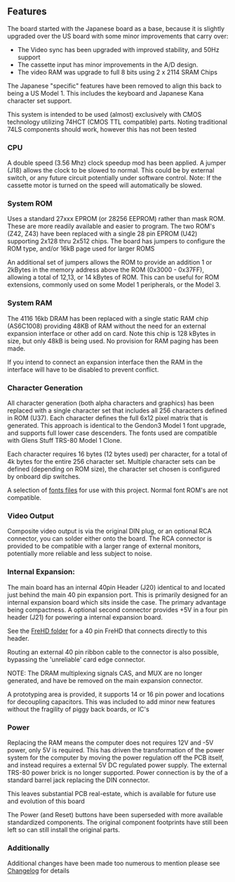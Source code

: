## Features

The board started with the Japanese board as a base, because it is slightly upgraded over the US board
with some minor improvements that carry over:
- The Video sync has been upgraded with improved stability, and 50Hz support
- The cassette input has minor improvements in the A/D design.
- The video RAM was upgrade to full 8 bits using 2 x 2114 SRAM Chips

The Japanese "specific" features have been removed to align this back to being a US Model 1. This includes the
keyboard and Japanese Kana character set support.

This system is intended to be used (almost) exclusively with CMOS technology utilizing 74HCT (CMOS TTL compatible) parts.
Noting traditional 74LS components should work, however this has not been tested

### CPU

A double speed (3.56 Mhz) clock speedup mod has been applied. A jumper (J18) allows the clock to be slowed to normal.
This could be by external switch, or any future circuit potentially under software control.
Note: If the cassette motor is turned on the speed will automatically be slowed.

### System ROM

Uses a standard 27xxx EPROM (or 28256 EEPROM) rather than mask ROM. These are more readily available and easier to program.
The two ROM's (Z42, Z43) have been replaced with a single 28 pin EPROM (U42) supporting 2x128 thru 2x512 chips.
The board has jumpers to configure the ROM type, and/or 16kB page used for larger ROMS

An additional set of jumpers allows the ROM to provide an addition 1 or 2kBytes in the memory address
above the ROM (0x3000 - 0x37FF), allowing a total of 12,13, or 14 kBytes of ROM. This can be useful for ROM extensions,
commonly used on some Model 1 peripherals, or the Model 3.

### System RAM

The 4116 16kb DRAM has been replaced with a single static RAM chip (AS6C1008) providing 48KB of RAM without the
need for an external expansion interface or other add on card. Note this chip is 128 kBytes in size, but only 48kB
is being used. No provision for RAM paging has been made.

If you intend to connect an expansion interface then the RAM in the interface will have to be disabled to prevent conflict.

### Character Generation

All character generation (both alpha characters and graphics) has been replaced with a single character set
that includes all 256 characters defined in ROM (U37). Each character defines the full 6x12 pixel matrix that is
generated. This approach is identical to the Gendon3 Model 1 font upgrade, and supports full lower case descenders.
The fonts used are compatible with Glens Stuff TRS-80 Model 1 Clone.

Each character requires 16 bytes (12 bytes used) per character, for a total of 4k bytes for the entire 256 character set.
Multiple character sets  can be defined (depending on ROM size), the character set chosen is configured by onboard dip switches.

A selection of [fonts files](/fonts/README.md) for use with this project. Normal font ROM's are not compatible.

### Video Output

Composite video output is via the original DIN plug, or an optional RCA connector, you can solder either onto the board.
The RCA connector is provided to be compatible with a larger range of external monitors, potentially more reliable and
less subject to noise.

### Internal Expansion:

The main board has an internal 40pin Header (J20) identical to and located just behind the main 40 pin expansion port.
This is primarily designed for an internal expansion board which sits inside the case.
The primary advantage being compactness. A optional second connector provides +5V in a four pin header (J21) for powering
a internal expansion board.

See the [FreHD folder](/frehd/README.md) for a 40 pin FreHD that connects directly to this header.

Routing an external 40 pin ribbon cable to the connector is also possible, bypassing the 'unreliable' card edge connector.

NOTE: The DRAM multiplexing signals CAS, and MUX are no longer generated, and have be removed on the main expansion connector.

A prototyping area is provided, it supports 14 or 16 pin power and locations for decoupling capacitors.
This was included to add minor new features without the fragility of piggy back boards, or IC's

### Power

Replacing the RAM means the computer does not requires 12V and -5V power, only 5V is required.
This has driven the transformation of the power system for the computer by moving the power regulation off the PCB itself,
and instead requires a external 5V DC regulated power supply. The external TRS-80 power brick is no longer supported.
Power connection is by the of a standard barrel jack replacing the DIN connector.

This leaves substantial PCB real-estate, which is available for future use and evolution of this board

The Power (and Reset) buttons have been superseded with more available standardized components.
The original component footprints have still been left so can still install the original parts.

### Additionally

Additional changes have been made too numerous to mention please see [Changelog](/CHANGELOG.md) for details
